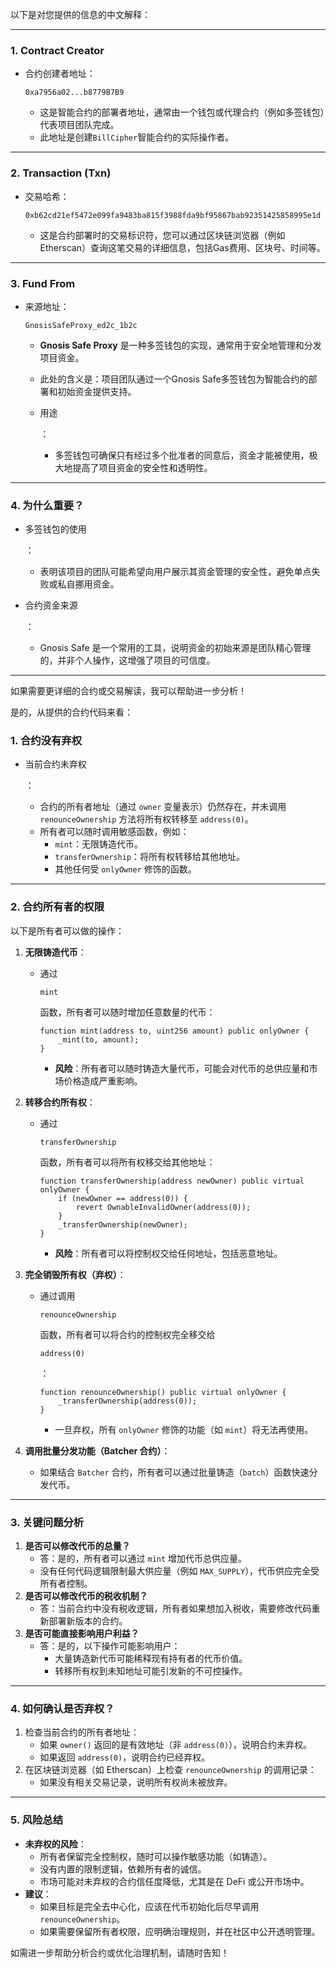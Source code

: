以下是对您提供的信息的中文解释：

------

### **1. Contract Creator**

- 合约创建者地址：

  ```
  0xa7956a02...b8779B7B9
  ```

  - 这是智能合约的部署者地址，通常由一个钱包或代理合约（例如多签钱包）代表项目团队完成。
  - 此地址是创建`BillCipher`智能合约的实际操作者。

------

### **2. Transaction (Txn)**

- 交易哈希：

  ```
  0xb62cd21ef5472e099fa9483ba815f3988fda9bf95867bab92351425858995e1d
  ```

  - 这是合约部署时的交易标识符，您可以通过区块链浏览器（例如Etherscan）查询这笔交易的详细信息，包括Gas费用、区块号、时间等。

------

### **3. Fund From**

- 来源地址：

  ```
  GnosisSafeProxy_ed2c_1b2c
  ```

  - **Gnosis Safe Proxy** 是一种多签钱包的实现，通常用于安全地管理和分发项目资金。

  - 此处的含义是：项目团队通过一个Gnosis Safe多签钱包为智能合约的部署和初始资金提供支持。

  - 用途

    ：

    - 多签钱包可确保只有经过多个批准者的同意后，资金才能被使用，极大地提高了项目资金的安全性和透明性。

------

### **4. 为什么重要？**

- 多签钱包的使用

  ：

  - 表明该项目的团队可能希望向用户展示其资金管理的安全性，避免单点失败或私自挪用资金。

- 合约资金来源

  ：

  - Gnosis Safe 是一个常用的工具，说明资金的初始来源是团队精心管理的，并非个人操作，这增强了项目的可信度。

------

如果需要更详细的合约或交易解读，我可以帮助进一步分析！

是的，从提供的合约代码来看：

### **1. 合约没有弃权**

- 当前合约未弃权

  ：

  - 合约的所有者地址（通过 `owner` 变量表示）仍然存在，并未调用 `renounceOwnership` 方法将所有权转移至 `address(0)`。
  - 所有者可以随时调用敏感函数，例如：
    - `mint`：无限铸造代币。
    - `transferOwnership`：将所有权转移给其他地址。
    - 其他任何受 `onlyOwner` 修饰的函数。

------

### **2. 合约所有者的权限**

以下是所有者可以做的操作：

1. **无限铸造代币**：

   - 通过 

     ```
     mint
     ```

      函数，所有者可以随时增加任意数量的代币：

     ```solidity
     function mint(address to, uint256 amount) public onlyOwner {
         _mint(to, amount);
     }
     ```

     - **风险**：所有者可以随时铸造大量代币，可能会对代币的总供应量和市场价格造成严重影响。

2. **转移合约所有权**：

   - 通过 

     ```
     transferOwnership
     ```

      函数，所有者可以将所有权移交给其他地址：

     ```solidity
     function transferOwnership(address newOwner) public virtual onlyOwner {
         if (newOwner == address(0)) {
             revert OwnableInvalidOwner(address(0));
         }
         _transferOwnership(newOwner);
     }
     ```

     - **风险**：所有者可以将控制权交给任何地址，包括恶意地址。

3. **完全销毁所有权（弃权）**：

   - 通过调用 

     ```
     renounceOwnership
     ```

      函数，所有者可以将合约的控制权完全移交给 

     ```
     address(0)
     ```

     ：

     ```solidity
     function renounceOwnership() public virtual onlyOwner {
         _transferOwnership(address(0));
     }
     ```

     - 一旦弃权，所有 `onlyOwner` 修饰的功能（如 `mint`）将无法再使用。

4. **调用批量分发功能（Batcher 合约）**：

   - 如果结合 `Batcher` 合约，所有者可以通过批量铸造（`batch`）函数快速分发代币。

------

### **3. 关键问题分析**

1. **是否可以修改代币的总量？**
   - 答：是的，所有者可以通过 `mint` 增加代币总供应量。
   - 没有任何代码逻辑限制最大供应量（例如 `MAX_SUPPLY`），代币供应完全受所有者控制。
2. **是否可以修改代币的税收机制？**
   - 答：当前合约中没有税收逻辑，所有者如果想加入税收，需要修改代码重新部署新版本的合约。
3. **是否可能直接影响用户利益？**
   - 答：是的，以下操作可能影响用户：
     - 大量铸造新代币可能稀释现有持有者的代币价值。
     - 转移所有权到未知地址可能引发新的不可控操作。

------

### **4. 如何确认是否弃权？**

1. 检查当前合约的所有者地址：
   - 如果 `owner()` 返回的是有效地址（非 `address(0)`），说明合约未弃权。
   - 如果返回 `address(0)`，说明合约已经弃权。
2. 在区块链浏览器（如 Etherscan）上检查 `renounceOwnership` 的调用记录：
   - 如果没有相关交易记录，说明所有权尚未被放弃。

------

### **5. 风险总结**

- **未弃权的风险**：
  - 所有者保留完全控制权，随时可以操作敏感功能（如铸造）。
  - 没有内置的限制逻辑，依赖所有者的诚信。
  - 市场可能对未弃权的合约信任度降低，尤其是在 DeFi 或公开市场中。
- **建议**：
  - 如果目标是完全去中心化，应该在代币初始化后尽早调用 `renounceOwnership`。
  - 如果需要保留所有者权限，应明确治理规则，并在社区中公开透明管理。

如需进一步帮助分析合约或优化治理机制，请随时告知！